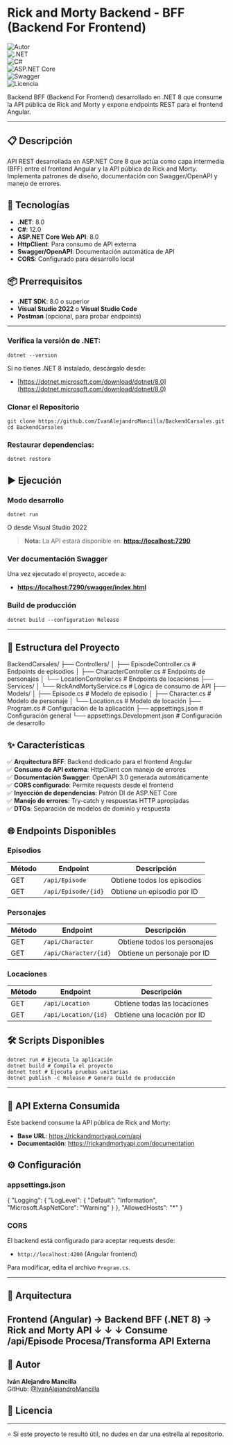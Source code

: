 # Rick and Morty Backend - BFF (Backend For Frontend)

![Autor](https://img.shields.io/badge/Autor-Iv%C3%A1n%20Mancilla-lightgrey)  
![.NET](https://img.shields.io/badge/.NET-8.0-512BD4?logo=dotnet&logoColor=white)  
![C#](https://img.shields.io/badge/C%23-12.0-239120?logo=csharp&logoColor=white)  
![ASP.NET Core](https://img.shields.io/badge/ASP.NET%20Core-8.0-512BD4?logo=dotnet&logoColor=white)  
![Swagger](https://img.shields.io/badge/Swagger-OpenAPI-85EA2D?logo=swagger&logoColor=black)  
![Licencia](https://img.shields.io/badge/Licencia-Unlicense-blue)

Backend BFF (Backend For Frontend) desarrollado en .NET 8 que consume la API pública de Rick and Morty y expone endpoints REST para el frontend Angular.

---

## 📋 Descripción

API REST desarrollada en ASP.NET Core 8 que actúa como capa intermedia (BFF) entre el frontend Angular y la API pública de Rick and Morty. Implementa patrones de diseño, documentación con Swagger/OpenAPI y manejo de errores.

## 🚀 Tecnologías

- **.NET**: 8.0
- **C#**: 12.0
- **ASP.NET Core Web API**: 8.0
- **HttpClient**: Para consumo de API externa
- **Swagger/OpenAPI**: Documentación automática de API
- **CORS**: Configurado para desarrollo local

## 📦 Prerrequisitos

- **.NET SDK**: 8.0 o superior
- **Visual Studio 2022** o **Visual Studio Code**
- **Postman** (opcional, para probar endpoints)

---

### Verifica la versión de .NET:

```
dotnet --version
```

Si no tienes .NET 8 instalado, descárgalo desde:
- [https://dotnet.microsoft.com/download/dotnet/8.0](https://dotnet.microsoft.com/download/dotnet/8.0)

### Clonar el Repositorio
```
git clone https://github.com/IvanAlejandroMancilla/BackendCarsales.git
cd BackendCarsales
```

### Restaurar dependencias:

```
dotnet restore
```

## ▶️ Ejecución

### Modo desarrollo

```
dotnet run
```
O desde Visual Studio 2022



> **Nota:** La API estará disponible en: [**https://localhost:7290**](https://localhost:7290)

### Ver documentación Swagger

Una vez ejecutado el proyecto, accede a:
- [**https://localhost:7290/swagger/index.html**](https://localhost:7290/swagger/index.html)

### Build de producción


```
dotnet build --configuration Release
```

---

## 📂 Estructura del Proyecto

BackendCarsales/
├── Controllers/
│ ├── EpisodeController.cs # Endpoints de episodios
│ ├── CharacterController.cs # Endpoints de personajes
│ └── LocationController.cs # Endpoints de locaciones
├── Services/
│ └── RickAndMortyService.cs # Lógica de consumo de API
├── Models/
│ ├── Episode.cs # Modelo de episodio
│ ├── Character.cs # Modelo de personaje
│ └── Location.cs # Modelo de locación
├── Program.cs # Configuración de la aplicación
├── appsettings.json # Configuración general
└── appsettings.Development.json # Configuración de desarrollo


## ✨ Características

✅ **Arquitectura BFF**: Backend dedicado para el frontend Angular  
✅ **Consumo de API externa**: HttpClient con manejo de errores  
✅ **Documentación Swagger**: OpenAPI 3.0 generada automáticamente  
✅ **CORS configurado**: Permite requests desde el frontend  
✅ **Inyección de dependencias**: Patrón DI de ASP.NET Core  
✅ **Manejo de errores**: Try-catch y respuestas HTTP apropiadas  
✅ **DTOs**: Separación de modelos de dominio y respuesta  

## 🌐 Endpoints Disponibles

### Episodios

| Método | Endpoint | Descripción |
|--------|----------|-------------|
| GET | `/api/Episode` | Obtiene todos los episodios |
| GET | `/api/Episode/{id}` | Obtiene un episodio por ID |

### Personajes

| Método | Endpoint | Descripción |
|--------|----------|-------------|
| GET | `/api/Character` | Obtiene todos los personajes |
| GET | `/api/Character/{id}` | Obtiene un personaje por ID |

### Locaciones

| Método | Endpoint | Descripción |
|--------|----------|-------------|
| GET | `/api/Location` | Obtiene todas las locaciones |
| GET | `/api/Location/{id}` | Obtiene una locación por ID |

## 🛠️ Scripts Disponibles
```
dotnet run # Ejecuta la aplicación
dotnet build # Compila el proyecto
dotnet test # Ejecuta pruebas unitarias
dotnet publish -c Release # Genera build de producción
```


---

## 🔗 API Externa Consumida

Este backend consume la API pública de Rick and Morty:
- **Base URL**: https://rickandmortyapi.com/api
- **Documentación**: https://rickandmortyapi.com/documentation

## ⚙️ Configuración

### appsettings.json

{
"Logging": {
"LogLevel": {
"Default": "Information",
"Microsoft.AspNetCore": "Warning"
}
},
"AllowedHosts": "*"
}

### CORS

El backend está configurado para aceptar requests desde:
- `http://localhost:4200` (Angular frontend)

Para modificar, edita el archivo `Program.cs`.

---

## 🎨 Arquitectura

Frontend (Angular) → Backend BFF (.NET 8) → Rick and Morty API
↓ ↓ ↓
Consume /api/Episode Procesa/Transforma API Externa
---
## 👤 Autor

**Iván Alejandro Mancilla**  
GitHub: [@IvanAlejandroMancilla](https://github.com/IvanAlejandroMancilla)

## 📄 Licencia

---

⭐ Si este proyecto te resultó útil, no dudes en dar una estrella al repositorio.
